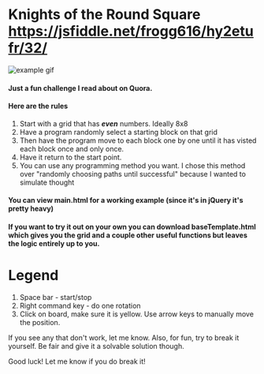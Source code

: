 # Knights of the Round Square https://jsfiddle.net/frogg616/hy2etufr/32/

![example gif](https://github.com/trevorwood222/knightsOfTheRoundSquare/blob/master/knightsOfTheRoundTable.gif)



#### Just a fun challenge I read about on Quora.
#### Here are the rules
1. Start with a grid that has **_even_** numbers. Ideally 8x8
2. Have a program randomly select a starting block on that grid
3. Then have the program move to each block one by one until it has visted each block once and only once.
4. Have it return to the start point.
5. You can use any programming method you want. I chose this method over "randomly choosing paths until successful" because I wanted to simulate thought

#### You can view main.html for a working example (since it's in jQuery it's pretty heavy)
#### If you want to try it out on your own you can download baseTemplate.html which gives you the grid and a couple other useful functions but leaves the logic entirely up to you.

# Legend
1. Space bar - start/stop
2. Right command key - do one rotation
3. Click on board, make sure it is yellow. Use arrow keys to manually move the position.


If you see any that don't work, let me know.
Also, for fun, try to break it yourself. Be fair and give it a solvable solution though.

Good luck! Let me know if you do break it!
